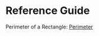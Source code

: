 # Reference Guide

Perimeter of a Rectangle: [Perimeter](https://byjus.com/maths/perimeter-of-rectangle/)

